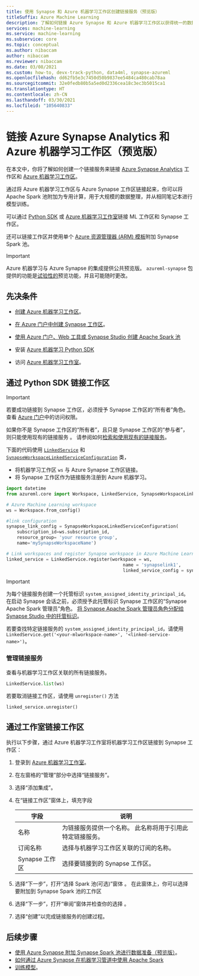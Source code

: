```yaml
---
title: 使用 Synapse 和 Azure 机器学习工作区创建链接服务（预览版）
titleSuffix: Azure Machine Learning
description: 了解如何链接 Azure Synapse 和 Azure 机器学习工作区以获得统一的数据整理体验。
services: machine-learning
ms.service: machine-learning
ms.subservice: core
ms.topic: conceptual
ms.author: nibaccam
author: nibaccam
ms.reviewer: nibaccam
ms.date: 03/08/2021
ms.custom: how-to, devx-track-python, data4ml, synapse-azureml
ms.openlocfilehash: dd62fb5e3c7450d50b9837ee5484ca480cab78aa
ms.sourcegitcommit: 32e0fedb80b5a5ed0d2336cea18c3ec3b5015ca1
ms.translationtype: HT
ms.contentlocale: zh-CN
ms.lasthandoff: 03/30/2021
ms.locfileid: "105640833"
---
```

# <a name="link-azure-synapse-analytics-and-azure-machine-learning-workspaces-preview"></a>链接 Azure Synapse Analytics 和 Azure 机器学习工作区（预览版）

在本文中，你将了解如何创建一个链接服务来链接 [Azure Synapse Analytics](/synapse-analytics/overview-what-is.md) 工作区和 [Azure 机器学习工作区](concept-workspace.md)。

通过将 Azure 机器学习工作区与 Azure Synapse 工作区链接起来，你可以将 Apache Spark 池附加为专用计算，用于大规模的数据整理，并从相同笔记本进行模型训练。

可以通过 [Python SDK](#link-sdk) 或 [Azure 机器学习工作室](#link-studio)链接 ML 工作区和 Synapse 工作区。

还可以链接工作区并使用单个 [Azure 资源管理器 (ARM) 模板](https://github.com/Azure/azure-quickstart-templates/blob/master/101-machine-learning-linkedservice-create/azuredeploy.json)附加 Synapse Spark 池。

>[!IMPORTANT]
> Azure 机器学习与 Azure Synapse 的集成提供公共预览版。 `azureml-synapse` 包提供的功能是[试验性的](/python/api/overview/azure/ml/#stable-vs-experimental)预览功能，并且可能随时更改。

## <a name="prerequisites"></a>先决条件

* [创建 Azure 机器学习工作区](how-to-manage-workspace.md?tabs=python)。

* [在 Azure 门户中创建 Synapse 工作区](/azure/synapse-analytics/quickstart-create-workspace)。

* [使用 Azure 门户、Web 工具或 Synapse Studio 创建 Apache Spark 池](/azure/synapse-analytics/quickstart-create-apache-spark-pool-studio)

* 安装 [Azure 机器学习 Python SDK](/python/api/overview/azure/ml/intro)

* 访问 [Azure 机器学习工作室](https://ml.azure.com/)。

<a name="link-sdk"></a>
## <a name="link-workspaces-with-the-python-sdk"></a>通过 Python SDK 链接工作区

> [!IMPORTANT]
> 若要成功链接到 Synapse 工作区，必须授予 Synapse 工作区的“所有者”角色。 查看 [Azure 门户](https://ms.portal.azure.com/)中的访问权限。
>
> 如果你不是 Synapse 工作区的“所有者”，且只是 Synapse 工作区的“参与者”，则只能使用现有的链接服务 。 请参阅如何[检索和使用现有的链接服务](how-to-data-prep-synapse-spark-pool.md#get-an-existing-linked-service)。

下面的代码使用 [`LinkedService`](/python/api/azureml-core/azureml.core.linked_service.linkedservice) 和 [`SynapseWorkspaceLinkedServiceConfiguration`](/python/api/azureml-core/azureml.core.linked_service.synapseworkspacelinkedserviceconfiguration) 类，

* 将机器学习工作区 `ws` 与 Azure Synapse 工作区链接。
* 将 Synapse 工作区作为链接服务注册到 Azure 机器学习。

``` python
import datetime  
from azureml.core import Workspace, LinkedService, SynapseWorkspaceLinkedServiceConfiguration

# Azure Machine Learning workspace
ws = Workspace.from_config()

#link configuration 
synapse_link_config = SynapseWorkspaceLinkedServiceConfiguration(
    subscription_id=ws.subscription_id,
    resource_group= 'your resource group',
    name='mySynapseWorkspaceName')

# Link workspaces and register Synapse workspace in Azure Machine Learning
linked_service = LinkedService.register(workspace = ws,              
                                            name = 'synapselink1',    
                                            linked_service_config = synapse_link_config)
```

> [!IMPORTANT] 
> 为每个链接服务创建一个托管标识 `system_assigned_identity_principal_id`。 在启动 Synapse 会话之前，必须授予此托管标识 Synapse 工作区的“Synapse Apache Spark 管理员”角色。 [将 Synapse Apache Spark 管理员角色分配给 Synapse Studio 中的托管标识](../synapse-analytics/security/how-to-manage-synapse-rbac-role-assignments.md)。
>
> 若要查找特定链接服务的 `system_assigned_identity_principal_id`，请使用 `LinkedService.get('<your-mlworkspace-name>', '<linked-service-name>')`。

### <a name="manage-linked-services"></a>管理链接服务

查看与机器学习工作区关联的所有链接服务。

```python
LinkedService.list(ws)
```

若要取消链接工作区，请使用 `unregister()` 方法

``` python
linked_service.unregister()
```

<a name="link-studio"></a>
## <a name="link-workspaces-via-studio"></a>通过工作室链接工作区

执行以下步骤，通过 Azure 机器学习工作室将机器学习工作区链接到 Synapse 工作区： 

1. 登录到 [Azure 机器学习工作室](https://ml.azure.com/)。
1. 在左窗格的“管理”部分中选择“链接服务”。
1. 选择“添加集成”。
1. 在“链接工作区”窗体上，填充字段

    |字段| 说明    
    |---|---
    |名称| 为链接服务提供一个名称。 此名称将用于引用此特定链接服务。
    |订阅名称 | 选择与机器学习工作区关联的订阅的名称。 
    |Synapse 工作区 | 选择要链接到的 Synapse 工作区。
    
1. 选择“下一步”，打开“选择 Spark 池(可选)”窗体 。 在此窗体上，你可以选择要附加到 Synapse Spark 池的工作区

1. 选择“下一步”，打开“审阅”窗体并检查你的选择 。
1. 选择“创建”以完成链接服务的创建过程。

## <a name="next-steps"></a>后续步骤

* [使用 Azure Synapse 附加 Synapse Spark 池进行数据准备（预览版）](how-to-data-prep-synapse-spark-pool.md)。
* [如何通过 Azure Synapse 在机器学习管道中使用 Apache Spark](how-to-use-synapsesparkstep.md)
* [训练模型](how-to-set-up-training-targets.md)。
